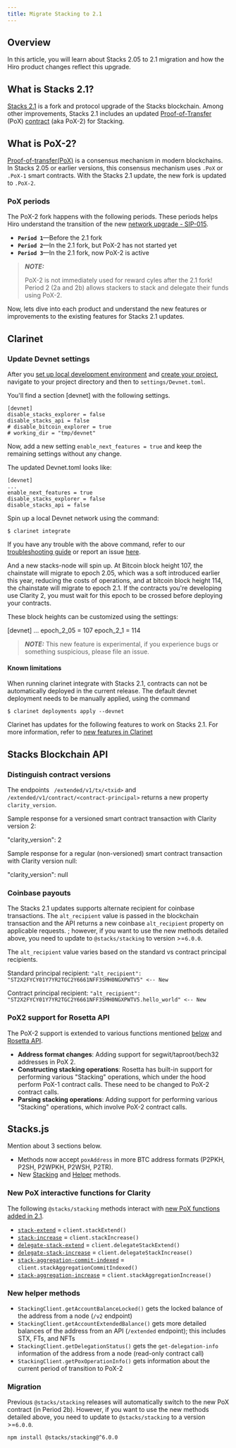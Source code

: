 ```yaml
---
title: Migrate Stacking to 2.1
---
```


## Overview

In this article, you will learn about Stacks 2.05 to 2.1 migration and how the Hiro product changes reflect this upgrade.

## What is Stacks 2.1?

[Stacks 2.1](https://stacks.org/stacks-21-what-to-expect) is a fork and protocol upgrade of the Stacks blockchain. Among other improvements, Stacks 2.1 includes an updated [Proof-of-Transfer](https://docs.stacks.co/docs/understand-stacks/proof-of-transfer) (PoX) [contract](https://docs.stacks.co/docs/noteworthy-contracts/stacking-contract) (aka PoX-2) for Stacking.

## What is PoX-2?

[Proof-of-transfer(PoX)](https://docs.stacks.co/docs/understand-stacks/proof-of-transfer) is a consensus mechanism in modern blockchains. In Stacks 2.05 or earlier versions, this consensus mechanism uses `.PoX` or `.PoX-1` smart contracts. With the Stacks 2.1 update, the new fork is updated to `.PoX-2`. 

### PoX periods

The PoX-2 fork happens with the following periods. These periods helps Hiro understand the transition of the new [network upgrade - SIP-015](https://github.com/stacksgov/sips/blob/feat/sip-015/sips/sip-015/sip-015-network-upgrade.md).

- **`Period 1`**—Before the 2.1 fork
- **`Period 2`**—In the 2.1 fork, but PoX-2 has not started yet
- **`Period 3`**—In the 2.1 fork, now PoX-2 is active

> **_NOTE:_**
>
> PoX-2 is not immediately used for reward cyles after the 2.1 fork! Period 2 (2a and 2b) allows stackers to stack and delegate their funds using PoX-2.

Now, lets dive into each product and understand the new features or improvements to the existing features for Stacks 2.1 updates.

## Clarinet

### Update Devnet settings

After you [set up local development environment](clarinet/how-to-guides/how-to-set-up-local-development-environment.md) and [create your project](clarinet/how-to-guides/how-to-create-new-project.md), navigate to your project directory and then to `settings/Devnet.toml`. 

You'll find a section [devnet] with the following settings.

```
[devnet]
disable_stacks_explorer = false
disable_stacks_api = false
# disable_bitcoin_explorer = true
# working_dir = "tmp/devnet"
```

Now, add a new setting `enable_next_features = true` and keep the remaining settings without any change.

The updated Devnet.toml looks like:

```
[devnet]
...
enable_next_features = true
disable_stacks_explorer = false
disable_stacks_api = false
```

Spin up a local Devnet network using the command:

`$ clarinet integrate`

If you have any trouble with the above command, refer to our [troubleshooting guide](clarinet/troubleshooting.md) or report an issue [here](https://github.com/hirosystems/clarinet/issues).

And a new stacks-node will spin up. At Bitcoin block height 107, the chainstate will migrate to epoch 2.05, which was a soft introduced earlier this year, reducing the costs of operations, and at bitcoin block height 114, the chainstate will migrate to epoch 2.1.
If the contracts you're developing use Clarity 2, you must wait for this epoch to be crossed before deploying your contracts.

These block heights can be customized using the settings:

[devnet]
...
epoch_2_05 = 107
epoch_2_1 = 114


> **_NOTE:_**
> This new feature is experimental, if you experience bugs or something suspicious, please file an issue.

#### Known limitations

When running clarinet integrate with Stacks 2.1, contracts can not be automatically deployed in the current release. The default devnet deployment needs to be manually applied, using the command

`$ clarinet deployments apply --devnet`

Clarinet has updates for the following features to work on Stacks 2.1. For more information, refer to [new features in Clarinet](https://www.hiro.so/blog/meet-4-new-features-in-clarinet)

## Stacks Blockchain API

### Distinguish contract versions

The endpoints ` /extended/v1/tx/<txid>` and `/extended/v1/contract/<contract-principal>` returns a new property `clarity_version`.

Sample response for a versioned smart contract transaction with Clarity version 2:

"clarity_version": 2

Sample response for a regular (non-versioned) smart contract transaction with Clarity version null:

"clarity_version": null

### Coinbase payouts

The Stacks 2.1 updates supports alternate recipient for coinbase transactions. The `alt_recipient` value is passed in the blockchain transaction and the API returns a new coinbase `alt_recipient` property on applicable requests. ; however, if you want to use the new methods detailed above, you need to update to `@stacks/stacking` to version >=`6.0.0`.

The `alt_recipient` value varies based on the standard vs contract principal recipients.

Standard principal recipient:
`"alt_recipient": "ST2X2FYCY01Y7YR2TGC2Y6661NFF3SMH0NGXPWTV5" <-- New`

Contract principal recipient:
`"alt_recipient": "ST2X2FYCY01Y7YR2TGC2Y6661NFF3SMH0NGXPWTV5.hello_world" <-- New`

### PoX2 support for Rosetta API

The PoX-2 support is extended to various functions mentioned [below](#new-pox-interactive-functions-for-clarity) and [Rosetta API](https://www.rosetta-api.org/).

- **Address format changes**: Adding support for segwit/taproot/bech32 addresses in PoX 2.
- **Constructing stacking operations**: Rosetta has built-in support for performing various "Stacking" operations, which under the hood perform PoX-1 contract calls. These need to be changed to PoX-2 contract calls.
- **Parsing stacking operations**: Adding support for performing various "Stacking" operations, which involve PoX-2 contract calls.

## Stacks.js

Mention about 3 sections below.

- Methods now accept `poxAddress` in more BTC address formats (P2PKH, P2SH, P2WPKH, P2WSH, P2TR).
- New [Stacking](#new-pox-interaction-functions-clarity) and [Helper](#new-helper-methods) methods.

### New PoX interactive functions for Clarity

The following `@stacks/stacking` methods interact with [new PoX functions added in 2.1](https://github.com/stacksgov/sips/blob/feat/sip-015/sips/sip-015/sip-015-network-upgrade.md#new-method-stack-extend).

- [`stack-extend`](https://github.com/stacksgov/sips/blob/7c6c69d37c0ab46c0c782bbb203f9eea6d4d42a4/sips/sip-015/sip-015-network-upgrade.md#new-method-stack-extend) = `client.stackExtend()`
- [`stack-increase`](https://github.com/stacksgov/sips/blob/7c6c69d37c0ab46c0c782bbb203f9eea6d4d42a4/sips/sip-015/sip-015-network-upgrade.md#new-method-stack-increase) = `client.stackIncrease()`
- [`delegate-stack-extend`](https://github.com/stacksgov/sips/blob/7c6c69d37c0ab46c0c782bbb203f9eea6d4d42a4/sips/sip-015/sip-015-network-upgrade.md#new-method-delegate-stack-extend) = `client.delegateStackExtend()`
- [`delegate-stack-increase`](https://github.com/stacksgov/sips/blob/7c6c69d37c0ab46c0c782bbb203f9eea6d4d42a4/sips/sip-015/sip-015-network-upgrade.md#new-method-delegate-stack-increase) = `client.delegateStackIncrease()`
- [`stack-aggregation-commit-indexed`](https://github.com/stacksgov/sips/blob/7c6c69d37c0ab46c0c782bbb203f9eea6d4d42a4/sips/sip-015/sip-015-network-upgrade.md#new-method-stack-aggregation-commit-indexed) = `client.stackAggregationCommitIndexed()`
- [`stack-aggregation-increase`](https://github.com/stacksgov/sips/blob/7c6c69d37c0ab46c0c782bbb203f9eea6d4d42a4/sips/sip-015/sip-015-network-upgrade.md#new-method-stack-aggregation-increase) = `client.stackAggregationIncrease()`

### New helper methods

<!-- todo: add links to api reference, once live -->

- `StackingClient.getAccountBalanceLocked()` gets the locked balance of the address from a node (`/v2` endpoint)
- `StackingClient.getAccountExtendedBalance()` gets more detailed balances of the address from an API (`/extended` endpoint); this includes STX, FTs, and NFTs
- `StackingClient.getDelegationStatus()` gets the `get-delegation-info` information of the address from a node (read-only contract call)
- `StackingClient.getPoxOperationInfo()` gets information about the current period of transition to PoX-2

### Migration

Previous `@stacks/stacking` releases will automatically switch to the new PoX contract (in Period 2b).
However, if you want to use the new methods detailed above, you need to update to `@stacks/stacking` to a version >=`6.0.0`.

```
npm install @stacks/stacking@^6.0.0
```
